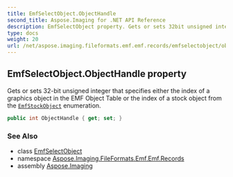 ```yaml
---
title: EmfSelectObject.ObjectHandle
second_title: Aspose.Imaging for .NET API Reference
description: EmfSelectObject property. Gets or sets 32bit unsigned integer that specifies either the index of a graphics object in the EMF Object Table or the index of a stock object from the EmfStockObject enumeration
type: docs
weight: 20
url: /net/aspose.imaging.fileformats.emf.emf.records/emfselectobject/objecthandle/
---
```

## EmfSelectObject.ObjectHandle property

Gets or sets 32-bit unsigned integer that specifies either the index of a graphics object in the EMF Object Table or the index of a stock object from the [`EmfStockObject`](../../../aspose.imaging.fileformats.emf.emf.consts/emfstockobject/) enumeration.

```csharp
public int ObjectHandle { get; set; }
```

### See Also

* class [EmfSelectObject](../)
* namespace [Aspose.Imaging.FileFormats.Emf.Emf.Records](../../emfselectobject/)
* assembly [Aspose.Imaging](../../../)



